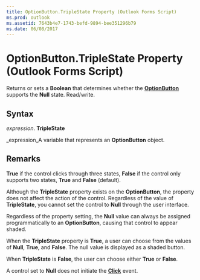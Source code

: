 ```yaml
---
title: OptionButton.TripleState Property (Outlook Forms Script)
ms.prod: outlook
ms.assetid: 7643b4e7-1743-befd-9894-bee351296b79
ms.date: 06/08/2017
---
```



# OptionButton.TripleState Property (Outlook Forms Script)

Returns or sets a **Boolean** that determines whether the **[OptionButton](optionbutton-object-outlook-forms-script.md)** supports the **Null** state. Read/write.


## Syntax

 _expression_. **TripleState**

 _expression_A variable that represents an **OptionButton** object.


## Remarks

 **True** if the control clicks through three states, **False** if the control only supports two states, **True** and **False** (default).

Although the **TripleState** property exists on the **OptionButton**, the property does not affect the action of the control. Regardless of the value of **TripleState**, you cannot set the control to **Null** through the user interface.

Regardless of the property setting, the **Null** value can always be assigned programmatically to an **OptionButton**, causing that control to appear shaded.

When the **TripleState** property is **True**, a user can choose from the values of **Null**, **True**, and **False**. The null value is displayed as a shaded button.

When **TripleState** is **False**, the user can choose either **True** or **False**.

A control set to **Null** does not initiate the **[Click](optionbutton-click-event-outlook-forms-script.md)** event.


